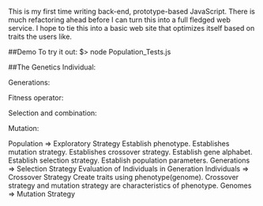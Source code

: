 This is my first time writing back-end, prototype-based JavaScript. There is much refactoring ahead before I can turn this into a full fledged web service. I hope to tie this into a basic web site that optimizes itself based on traits the users like.

##Demo
To try it out:
	$> node Population_Tests.js

##The Genetics
Individual:

Generations:

Fitness operator:

Selection and combination:

Mutation:

Population => Exploratory Strategy
  Establish phenotype.
    Establishes mutation strategy.
    Establishes crossover strategy.
  Establish gene alphabet.
  Establish selection strategy.
  Establish population parameters.
Generations => Selection Strategy
  Evaluation of Individuals in Generation
Individuals => Crossover Strategy
  Create traits using phenotype(genome).
  Crossover strategy and mutation strategy are
    characteristics of phenotype.
Genomes => Mutation Strategy
